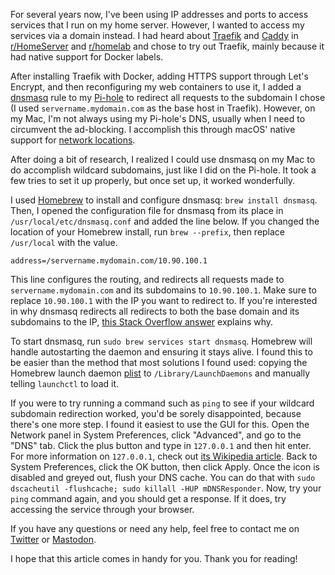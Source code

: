 For several years now, I've been using IP addresses and ports to access services
that I run on my home server. However, I wanted to access my services via a domain
instead. I had heard about [Traefik](https://traefik.io/traefik/) and [Caddy](https://caddyserver.com/)
in [r/HomeServer](https://www.reddit.com/r/HomeServer/) and [r/homelab](https://www.reddit.com/r/homelab/)
and chose to try out Traefik, mainly because it had native support for Docker labels.

After installing Traefik with Docker, adding HTTPS support through Let's Encrypt,
and then reconfiguring my web containers to use it, I added a [dnsmasq](https://en.wikipedia.org/wiki/Dnsmasq)
rule to my [Pi-hole](https://pi-hole.net/) to redirect all requests to the subdomain
I chose (I used `servername.mydomain.com` as the base host in Traefik). However,
on my Mac, I'm not always using my Pi-hole's DNS, usually when I need to circumvent
the ad-blocking. I accomplish this through macOS' native support for
[network locations](https://support.apple.com/en-us/HT202480).

After doing a bit of research, I realized I could use dnsmasq on my Mac to do accomplish
wildcard subdomains, just like I did on the Pi-hole. It took a few tries to set
it up properly, but once set up, it worked wonderfully.

I used [Homebrew](https://brew.sh/) to install and configure dnsmasq:
`brew install dnsmasq`. Then, I opened the configuration file for dnsmasq from its
place in `/usr/local/etc/dnsmasq.conf` and added the line below. If you changed
the location of your Homebrew install, run `brew --prefix`, then replace `/usr/local`
with the value.

```text
address=/servername.mydomain.com/10.90.100.1
```

This line configures the routing, and redirects all requests made to
`servername.mydomain.com` and its subdomains to `10.90.100.1`. Make sure to replace
`10.90.100.1` with the IP you want to redirect to. If you're interested in why
dnsmasq redirects all redirects to both the base domain and its subdomains to the
IP, [this Stack Overflow answer](https://stackoverflow.com/a/37449551/7313822) explains
why.

To start dnsmasq, run `sudo brew services start dnsmasq`. Homebrew will handle autostarting
the daemon and ensuring it stays alive. I found this to be easier than the method
that most solutions I found used: copying the Homebrew launch daemon [plist](https://en.wikipedia.org/wiki/Property_list)
to `/Library/LaunchDaemons` and manually telling `launchctl` to load it.

If you were to try running a command such as `ping` to see if your wildcard subdomain
redirection worked, you'd be sorely disappointed, because there's one more step.
I found it easiest to use the GUI for this. Open the Network panel in System Preferences,
click "Advanced", and go to the "DNS" tab. Click the plus button and type in `127.0.0.1`
and then hit enter. For more information on `127.0.0.1`, check out
[its Wikipedia article](https://en.wikipedia.org/wiki/Localhost). Back to System
Preferences, click the OK button, then click Apply. Once the icon is disabled and
greyed out, flush your DNS cache. You can do that with
`sudo dscacheutil -flushcache; sudo killall -HUP mDNSResponder`. Now, try your
`ping` command again, and you should get a response. If it does, try accessing the
service through your browser.

If you have any questions or need any help, feel free to contact me on
[Twitter](https://twitter.com/hkamran80) or [Mastodon](https://vmst.io/@hkamran).

I hope that this article comes in handy for you. Thank you for reading!
